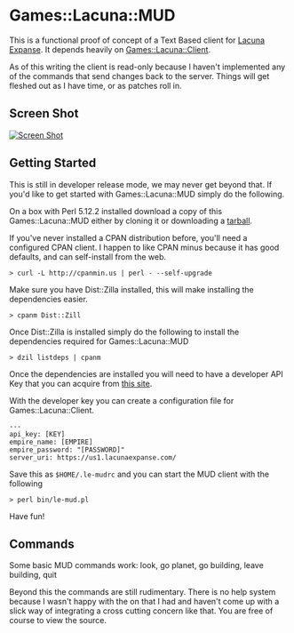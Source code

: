 # Games::Lacuna::MUD

This is a functional proof of concept of a Text Based client for 
[Lacuna Expanse](http://lacunaexpanse.com/). It depends heavily on
[Games::Lacuna::Client](http://github.com/tsee/Games-Lacuna-Client).

As of this writing the client is read-only because I haven't implemented any
of the commands that send changes back to the server. Things will get fleshed
out as I have time, or as patches roll in.

## Screen Shot

<a href="https://skitch.com/perigrin/r8ft8/173x36"><img src="https://img.skitch.com/20101230-q9qftqfyy9hnegdp6g59tse9cr.jpg" alt="Screen Shot" /></a>


## Getting Started

This is still in developer release mode, we may never get beyond that. If you'd like to get started with Games::Lacuna::MUD simply do the following.

On a box with Perl 5.12.2 installed download a copy of this Games::Lacuna::MUD
either by cloning it or downloading a
[tarball](https://github.com/Tamarou/games-lacuna-mud/tarball/master).

If you've never installed a CPAN distribution before, you'll need a configured
CPAN client. I happen to like CPAN minus because it has good defaults, and can
self-install from the web.

    > curl -L http://cpanmin.us | perl - --self-upgrade 

Make sure you have Dist::Zilla installed, this will make installing the dependencies easier.

    > cpanm Dist::Zill

Once Dist::Zilla is installed simply do the following to install the dependencies required for Games::Lacuna::MUD

    > dzil listdeps | cpanm

Once the dependencies are installed you will need to have a developer API
Key that you can acquire from 
[this site](https://us1.lacunaexpanse.com/apikey).

With the developer key you can create a configuration file for Games::Lacuna::Client. 

    ---
    api_key: [KEY]
    empire_name: [EMPIRE]
    empire_password: "[PASSWORD]"
    server_uri: https://us1.lacunaexpanse.com/

Save this as `$HOME/.le-mudrc` and you can start the MUD client with the following

    > perl bin/le-mud.pl

Have fun!

## Commands

Some basic MUD commands work: look, go planet, go building, leave building, quit

Beyond this the commands are still rudimentary. There is no help system
because I wasn't happy with the on that I had and haven't come up with a slick
way of integrating a cross cutting concern like that. You are free of course
to view the source.

